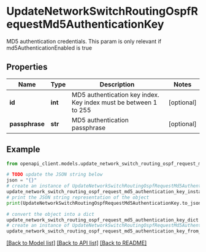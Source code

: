 # UpdateNetworkSwitchRoutingOspfRequestMd5AuthenticationKey

MD5 authentication credentials. This param is only relevant if md5AuthenticationEnabled is true

## Properties

Name | Type | Description | Notes
------------ | ------------- | ------------- | -------------
**id** | **int** | MD5 authentication key index. Key index must be between 1 to 255 | [optional] 
**passphrase** | **str** | MD5 authentication passphrase | [optional] 

## Example

```python
from openapi_client.models.update_network_switch_routing_ospf_request_md5_authentication_key import UpdateNetworkSwitchRoutingOspfRequestMd5AuthenticationKey

# TODO update the JSON string below
json = "{}"
# create an instance of UpdateNetworkSwitchRoutingOspfRequestMd5AuthenticationKey from a JSON string
update_network_switch_routing_ospf_request_md5_authentication_key_instance = UpdateNetworkSwitchRoutingOspfRequestMd5AuthenticationKey.from_json(json)
# print the JSON string representation of the object
print(UpdateNetworkSwitchRoutingOspfRequestMd5AuthenticationKey.to_json())

# convert the object into a dict
update_network_switch_routing_ospf_request_md5_authentication_key_dict = update_network_switch_routing_ospf_request_md5_authentication_key_instance.to_dict()
# create an instance of UpdateNetworkSwitchRoutingOspfRequestMd5AuthenticationKey from a dict
update_network_switch_routing_ospf_request_md5_authentication_key_from_dict = UpdateNetworkSwitchRoutingOspfRequestMd5AuthenticationKey.from_dict(update_network_switch_routing_ospf_request_md5_authentication_key_dict)
```
[[Back to Model list]](../README.md#documentation-for-models) [[Back to API list]](../README.md#documentation-for-api-endpoints) [[Back to README]](../README.md)


